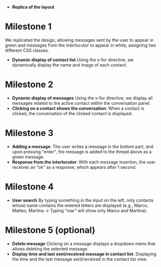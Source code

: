- **Replica of the layout**

# Milestone 1

We replicated the design, allowing messages sent by the user to appear in green and messages from the interlocutor to appear in white, assigning two different CSS classes.

- **Dynamic display of contact list**
  Using the v-for directive, we dynamically display the name and image of each contact.

# Milestone 2

- **Dynamic display of messages**
  Using the v-for directive, we display all messages related to the active contact within the conversation panel.
- **Clicking on a contact shows the conversation**: When a contact is clicked, the conversation of the clicked contact is displayed.

# Milestone 3

- **Adding a message**: The user writes a message in the bottom part, and upon pressing "enter", the message is added to the thread above as a green message.
- **Response from the interlocutor**: With each message insertion, the user receives an "ok" as a response, which appears after 1 second.

# Milestone 4

- **User search**
  By typing something in the input on the left, only contacts whose name contains the entered letters are displayed (e.g., Marco, Matteo, Martina -> Typing "mar" will show only Marco and Martina).

# Milestone 5 (optional)

- **Delete message**
  Clicking on a message displays a dropdown menu that allows deleting the selected message.
- **Display time and last sent/received message in contact list**: Displaying the time and the last message sent/received in the contact list view.
